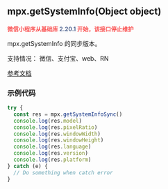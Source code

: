 ## mpx.getSystemInfo(Object object)
<font color="#fa5151" style="font-weight:bold;" size="2">微信小程序从基础库 <font style="color: #576b95;">2.20.1</font> 开始，该接口停止维护</font>

mpx.getSystemInfo 的同步版本。

支持情况： 微信、支付宝、web、RN

[参考文档](https://developers.weixin.qq.com/miniprogram/dev/api/base/system/wx.getSystemInfoSync.html)

### 示例代码
```js
try {
  const res = mpx.getSystemInfoSync()
  console.log(res.model)
  console.log(res.pixelRatio)
  console.log(res.windowWidth)
  console.log(res.windowHeight)
  console.log(res.language)
  console.log(res.version)
  console.log(res.platform)
} catch (e) {
  // Do something when catch error
}

```
